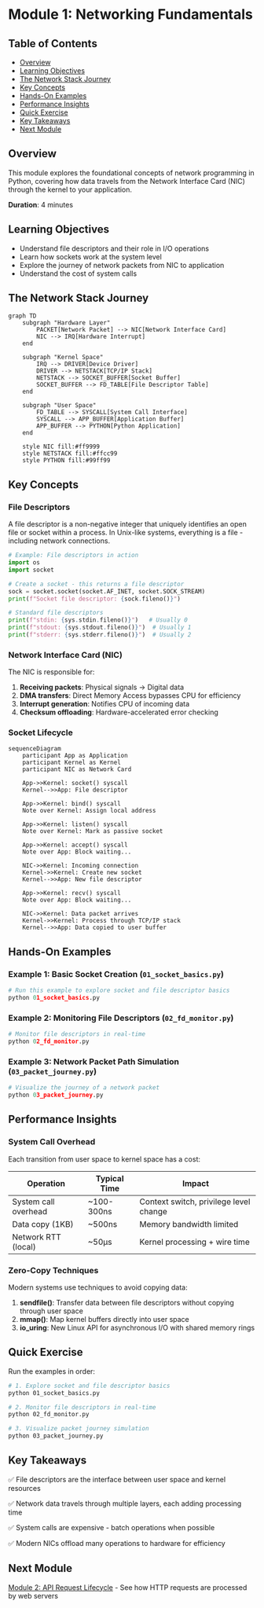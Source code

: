 # Module 1: Networking Fundamentals

## Table of Contents

- [Overview](#overview)
- [Learning Objectives](#learning-objectives)
- [The Network Stack Journey](#the-network-stack-journey)
- [Key Concepts](#key-concepts)
- [Hands-On Examples](#hands-on-examples)
- [Performance Insights](#performance-insights)
- [Quick Exercise](#quick-exercise)
- [Key Takeaways](#key-takeaways)
- [Next Module](#next-module)

## Overview

This module explores the foundational concepts of network programming in Python, covering how data travels from the Network Interface Card (NIC) through the kernel to your application.

**Duration**: 4 minutes

## Learning Objectives

* Understand file descriptors and their role in I/O operations
* Learn how sockets work at the system level
* Explore the journey of network packets from NIC to application
* Understand the cost of system calls

## The Network Stack Journey

```mermaid
graph TD
    subgraph "Hardware Layer"
        PACKET[Network Packet] --> NIC[Network Interface Card]
        NIC --> IRQ[Hardware Interrupt]
    end
    
    subgraph "Kernel Space"
        IRQ --> DRIVER[Device Driver]
        DRIVER --> NETSTACK[TCP/IP Stack]
        NETSTACK --> SOCKET_BUFFER[Socket Buffer]
        SOCKET_BUFFER --> FD_TABLE[File Descriptor Table]
    end
    
    subgraph "User Space"
        FD_TABLE --> SYSCALL[System Call Interface]
        SYSCALL --> APP_BUFFER[Application Buffer]
        APP_BUFFER --> PYTHON[Python Application]
    end
    
    style NIC fill:#ff9999
    style NETSTACK fill:#ffcc99
    style PYTHON fill:#99ff99
```

## Key Concepts

### File Descriptors

A file descriptor is a non-negative integer that uniquely identifies an open file or socket within a process. In Unix-like systems, everything is a file - including network connections.

```python
# Example: File descriptors in action
import os
import socket

# Create a socket - this returns a file descriptor
sock = socket.socket(socket.AF_INET, socket.SOCK_STREAM)
print(f"Socket file descriptor: {sock.fileno()}")

# Standard file descriptors
print(f"stdin: {sys.stdin.fileno()}")   # Usually 0
print(f"stdout: {sys.stdout.fileno()}")  # Usually 1
print(f"stderr: {sys.stderr.fileno()}")  # Usually 2
```

### Network Interface Card (NIC)

The NIC is responsible for:

1. **Receiving packets**: Physical signals → Digital data
2. **DMA transfers**: Direct Memory Access bypasses CPU for efficiency
3. **Interrupt generation**: Notifies CPU of incoming data
4. **Checksum offloading**: Hardware-accelerated error checking

### Socket Lifecycle

```mermaid
sequenceDiagram
    participant App as Application
    participant Kernel as Kernel
    participant NIC as Network Card
    
    App->>Kernel: socket() syscall
    Kernel-->>App: File descriptor
    
    App->>Kernel: bind() syscall
    Note over Kernel: Assign local address
    
    App->>Kernel: listen() syscall
    Note over Kernel: Mark as passive socket
    
    App->>Kernel: accept() syscall
    Note over App: Block waiting...
    
    NIC->>Kernel: Incoming connection
    Kernel->>Kernel: Create new socket
    Kernel-->>App: New file descriptor
    
    App->>Kernel: recv() syscall
    Note over App: Block waiting...
    
    NIC->>Kernel: Data packet arrives
    Kernel->>Kernel: Process through TCP/IP stack
    Kernel-->>App: Data copied to user buffer
```

## Hands-On Examples

### Example 1: Basic Socket Creation (`01_socket_basics.py`)

```python
# Run this example to explore socket and file descriptor basics
python 01_socket_basics.py
```

### Example 2: Monitoring File Descriptors (`02_fd_monitor.py`)

```python
# Monitor file descriptors in real-time
python 02_fd_monitor.py
```

### Example 3: Network Packet Path Simulation (`03_packet_journey.py`)

```python
# Visualize the journey of a network packet
python 03_packet_journey.py
```

## Performance Insights

### System Call Overhead

Each transition from user space to kernel space has a cost:

| Operation | Typical Time | Impact |
|-----------|--------------|---------|
| System call overhead | ~100-300ns | Context switch, privilege level change |
| Data copy (1KB) | ~500ns | Memory bandwidth limited |
| Network RTT (local) | ~50μs | Kernel processing + wire time |

### Zero-Copy Techniques

Modern systems use techniques to avoid copying data:

1. **sendfile()**: Transfer data between file descriptors without copying through user space
2. **mmap()**: Map kernel buffers directly into user space
3. **io_uring**: New Linux API for asynchronous I/O with shared memory rings

## Quick Exercise

Run the examples in order:

```bash
# 1. Explore socket and file descriptor basics
python 01_socket_basics.py

# 2. Monitor file descriptors in real-time
python 02_fd_monitor.py

# 3. Visualize packet journey simulation
python 03_packet_journey.py
```

## Key Takeaways

✅ File descriptors are the interface between user space and kernel resources

✅ Network data travels through multiple layers, each adding processing time

✅ System calls are expensive - batch operations when possible

✅ Modern NICs offload many operations to hardware for efficiency

## Next Module

[Module 2: API Request Lifecycle](../02-api-lifecycle/README.md) - See how HTTP requests are processed by web servers
